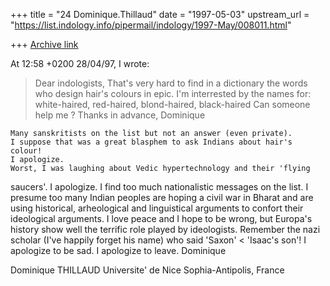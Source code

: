 +++
title = "24 Dominique.Thillaud"
date = "1997-05-03"
upstream_url = "https://list.indology.info/pipermail/indology/1997-May/008011.html"

+++
[Archive link](https://list.indology.info/pipermail/indology/1997-May/008011.html)

At 12:58 +0200 28/04/97, I wrote:
>Dear indologists,
>	That's very hard to find in a dictionary the words who design
>hair's colours in epic. I'm interrested by the names for:
>	white-haired, red-haired, blond-haired, black-haired
>	Can someone help me ?
>Thanks in advance,
>	Dominique

	Many sanskritists on the list but not an answer (even private).
	I suppose that was a great blasphem to ask Indians about hair's colour!
	I apologize.
	Worst, I was laughing about Vedic hypertechnology and their 'flying
saucers'.
	I apologize.
	I find too much nationalistic messages on the list. I presume too
many Indian peoples are hoping a civil war in Bharat and are using
historical, arheological and linguistical arguments to confort their
ideological arguments.
	I love peace and I hope to be wrong, but Europa's history show well
the terrific role played by ideologists. Remember the nazi scholar (I've
happily forget his name) who said 'Saxon' < 'Isaac's son'!
	I apologize to be sad.
	I apologize to leave.
Dominique

Dominique THILLAUD
Universite' de Nice Sophia-Antipolis, France






